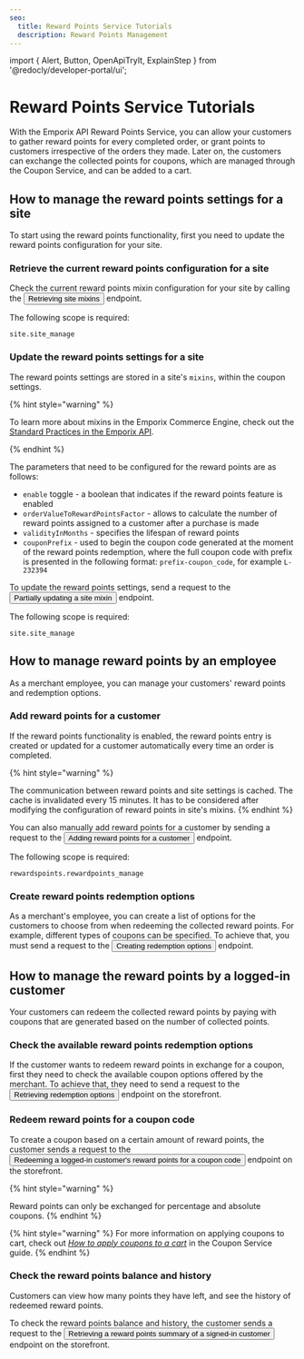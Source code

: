 ```yaml
---
seo:
  title: Reward Points Service Tutorials
  description: Reward Points Management
---
```


import {
  Alert,
  Button,
  OpenApiTryIt,
  ExplainStep
 } from '@redocly/developer-portal/ui';


# Reward Points Service Tutorials

With the Emporix API Reward Points Service, you can allow your customers to gather reward points for every completed order, or grant points to customers irrespective of the orders they made. Later on, the customers can exchange the collected points for coupons, which are managed through the Coupon Service, and can be added to a cart.
 
## How to manage the reward points settings for a site

To start using the reward points functionality, first you need to update the reward points configuration for your site.

### Retrieve the current reward points configuration for a site

Check the current reward points mixin configuration for your site by calling the <nobr><Button to="/openapi/site-settings/#operation/GET-site-settings-list-site-mixins" size="small">Retrieving site mixins</Button></nobr> endpoint.

The following scope is required: 

```
site.site_manage
```

<OpenApiTryIt
  definitionId="site-settings"
  operationId="GET-site-settings-list-site-mixins"
/>

### Update the reward points settings for a site

The reward points settings are stored in a site's `mixins`, within the coupon settings.

{% hint style="warning" %}

To learn more about mixins in the Emporix Commerce Engine, check out the [Standard Practices in the Emporix API](/content/standard-practices.mdx).

{% endhint %}

The parameters that need to be configured for the reward points are as follows:

* `enable` toggle - a boolean that indicates if the reward points feature is enabled
* `orderValueToRewardPointsFactor` - allows to calculate the number of reward points assigned to a customer after a purchase is made
* `validityInMonths` - specifies the lifespan of reward points
* `couponPrefix` - used to begin the coupon code generated at the moment of the reward points redemption, where the full coupon code with prefix is presented in the following format: `prefix-coupon_code`, for example `L-232394`

To update the reward points settings, send a request to the <nobr><Button to="/openapi/site-settings/#operation/PATCH-site-settings-update-site-mixin" size="small">Partially updating a site mixin</Button></nobr> endpoint.

The following scope is required: 

```
site.site_manage
```

<OpenApiTryIt
  definitionId="site-settings"
  operationId="PATCH-site-settings-update-site-mixin"
  defaultExample="Reward points update"
/>


## How to manage reward points by an employee

As a merchant employee, you can manage your customers' reward points and redemption options.

### Add reward points for a customer

If the reward points functionality is enabled, the reward points entry is created or updated for a customer automatically every time an order is completed.

{% hint style="warning" %}

The communication between reward points and site settings is cached. The cache is invalidated every 15 minutes. It has to be considered after modifying the configuration of reward points in site's mixins.
{% endhint %}

You can also manually add reward points for a customer by sending a request to the <nobr><Button to="/openapi/reward-points/#operation/POST-reward-points-add-customer-reward-points" size="small">Adding reward points for a customer</Button></nobr> endpoint.

The following scope is required: 

```
rewardspoints.rewardpoints_manage
```

<OpenApiTryIt
  definitionId="reward-points"
  operationId="POST-reward-points-add-customer-reward-points"
/>

### Create reward points redemption options

As a merchant's employee, you can create a list of options for the customers to choose from when redeeming the collected reward points. For example, different types of coupons can be specified.
To achieve that, you must send a request to the <nobr><Button to="/openapi/reward-points/#operation/POST-reward-points-create-redeem-options" size="small">Creating redemption options</Button></nobr> endpoint.

<OpenApiTryIt
  definitionId="reward-points"
  operationId="POST-reward-points-create-redeem-options"
/>


## How to manage the reward points by a logged-in customer

Your customers can redeem the collected reward points by paying with coupons that are generated based on the number of collected points.

### Check the available reward points redemption options

If the customer wants to redeem reward points in exchange for a coupon, first they need to check the available coupon options offered by the merchant. To achieve that, they need to send a request to the <nobr><Button to="/openapi/reward-points/#operation/GET-reward-points-list-redeem-options" size="small">Retrieving redemption options</Button></nobr> endpoint on the storefront.

<OpenApiTryIt
  definitionId="reward-points"
  operationId="GET-reward-points-list-redeem-options"
/>

### Redeem reward points for a coupon code 

To create a coupon based on a certain amount of reward points, the customer sends a request to the <nobr><Button to="/openapi/reward-points/#operation/POST-reward-points-redeem-logged-customer-reward-points-coupon" size="small">Redeeming a logged-in customer's reward points for a coupon code</Button></nobr> endpoint on the storefront.

{% hint style="warning" %}

Reward points can only be exchanged for percentage and absolute coupons.
{% endhint %}

<OpenApiTryIt
  definitionId="reward-points"
  operationId="POST-reward-points-redeem-logged-customer-reward-points-coupon"
/>


{% hint style="warning" %}
For more information on applying coupons to cart, check out [*How to apply coupons to a cart*](/content/coupon/#how-to-apply-coupons-to-a-cart) in the Coupon Service guide.
{% endhint %}

### Check the reward points balance and history

Customers can view how many points they have left, and see the history of redeemed reward points.

To check the reward points balance and history, the customer sends a request to the <nobr><Button to="/openapi/reward-points/#operation/GET-reward-points-retrieve-logged-customer-reward-summary" size="small">Retrieving a reward points summary of a signed-in customer</Button></nobr> endpoint on the storefront.

<OpenApiTryIt
  definitionId="reward-points"
  operationId="GET-reward-points-retrieve-logged-customer-reward-summary"
/>
